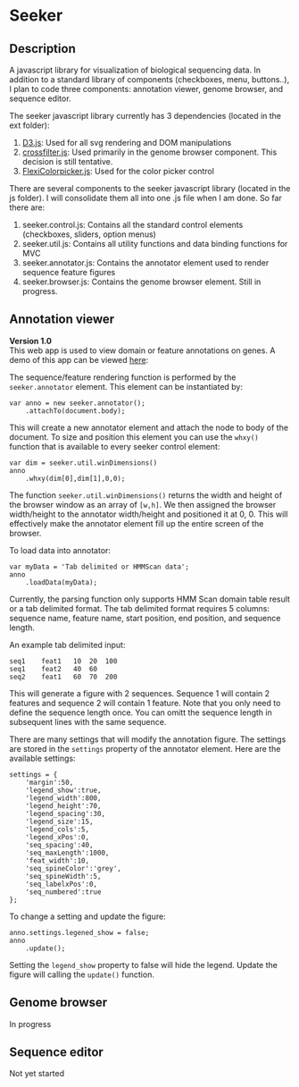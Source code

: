 # Seeker #

## Description ##
A javascript library for visualization of biological sequencing data. In addition to a standard library of components (checkboxes, menu, buttons..), I plan to code three components: annotation viewer, genome browser, and sequence editor. 

The seeker javascript library currently has 3 dependencies (located in the ext folder):

1.	[D3.js](https://github.com/mbostock/d3): Used for all svg rendering and DOM manipulations
2.	[crossfilter.js](https://github.com/square/crossfilter): Used primarily in the genome browser component. This decision is still tentative.
3.	[FlexiColorpicker.js](https://github.com/DavidDurman/FlexiColorPicker): Used for the color picker control

There are several components to the seeker javascript library (located in the js folder). I will consolidate them all into one .js file when I am done. So far there are:

1.	seeker.control.js: Contains all the standard control elements (checkboxes, sliders, option menus)
2.	seeker.util.js: Contains all utility functions and data binding functions for MVC
3.	seeker.annotator.js: Contains the annotator element used to render sequence feature figures
4.	seeker.browser.js: Contains the genome browser element. Still in progress.


## Annotation viewer ##
**Version 1.0**  
This web app is used to view domain or feature annotations on genes. A demo of this app can be viewed [here](http://www.nextgenetics.net/tools/anno_view/annotator.html):  

The sequence/feature rendering function is performed by the `seeker.annotator` element. This element can be instantiated by:

    var anno = new seeker.annotator();
        .attachTo(document.body);

This will create a new annotator element and attach the node to body of the document. To size and position this element you can use the `whxy()` function that is available to every seeker control element:  

    var dim = seeker.util.winDimensions()
    anno
        .whxy(dim[0],dim[1],0,0);

The function `seeker.util.winDimensions()` returns the width and height of the browser window as an array of `[w,h]`. We then assigned the browser width/height to the annotator width/height and positioned it at 0, 0. This will effectively make the annotator element fill up the entire screen of the browser.

To load data into annotator:

    var myData = 'Tab delimited or HMMScan data';
    anno
        .loadData(myData);

Currently, the parsing function only supports HMM Scan domain table result or a tab delimited format. The tab delimited format requires 5 columns: sequence name, feature name, start position, end position, and sequence length. 

An example tab delimited input:

    seq1	feat1	10	20	100
    seq1	feat2	40	60
    seq2	feat1	60	70	200

This will generate a figure with 2 sequences. Sequence 1 will contain 2 features and sequence 2 will contain 1 feature. Note that you only need to define the sequence length once. You can omitt the sequence length in subsequent lines with the same sequence.

There are many settings that will modify the annotation figure. The settings are stored in the `settings` property of the annotator element. Here are the available settings:

    settings = {
		'margin':50,
		'legend_show':true,
		'legend_width':800,
		'legend_height':70,
		'legend_spacing':30,
		'legend_size':15,
		'legend_cols':5,
		'legend_xPos':0,
		'seq_spacing':40,
		'seq_maxLength':1000,
		'feat_width':10,
		'seq_spineColor':'grey',
		'seq_spineWidth':5,
		'seq_labelxPos':0,
		'seq_numbered':true
	}; 

To change a setting and update the figure:
	
	anno.settings.legened_show = false;
	anno
	    .update();

Setting the `legend_show` property to false will hide the legend. Update the figure will calling the `update()` function.

## Genome browser ##
In progress

## Sequence editor ##
Not yet started
